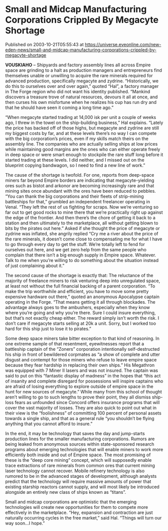 # Small and Midcap Manufacturing Corporations Crippled By Megacyte Shortage
Published on 2003-10-21T05:55:43 at https://universe.eveonline.com/new-eden-news/small-and-midcap-manufacturing-corporations-crippled-by-megacyte-shortage

**VOUSKIAHO** – Shipyards and factory assembly lines all across Empire space are grinding to a halt as production managers and entrepreneurs find themselves unable or unwilling to acquire the rare minerals required for advanced production, specifically megacyte and zydrine. “Historically, we do this to ourselves over and over again,” quoted “Hal”, a factory manager in The Forge region who did not want his identity published. “Mankind discovers a treasure trove of natural resources, devours it all at once, and then curses his own misfortune when he realizes his cup has run dry and that he should have seen it coming a long time ago.”  


“When megacyte started trading at 14,000 isk per unit a couple of weeks ago, I threw in the towel on the ship-building business,” Hal explains. “Lately the price has backed off of those highs, but megacyte and zydrine are still my biggest costs by far, and at these levels there’s no way I can compete with the big corporation’s prices, even if my skills match theirs on the assembly line. The companies who are actually selling ships at low prices while maintaining good margins are the ones who can either operate freely in deep space or were smart enough to stockpile the rare stuff long before it started trading at these levels. I did neither, and I missed out on the blueprint copying bandwagon, so I need to find a new line of work.”  


The cause of the shortage is twofold. For one, reports from deep-space miners far beyond Empire borders are indicating that megacyte-yielding ores such as bistot and arkonor are becoming increasingly rare and that mining sites once abundant with the ores have been reduced to pebbles. “You can thank the big corporations and their fleets of strip-mining battleships for that,” grumbled an independent freelancer operating in Venal. “They left the rest of us fighting for scraps. Now we’re venturing so far out to get good rocks to mine there that we’re practically right up against the edge of the frontier. And then there’s the chore of getting it back to a station and then ultimately to the marketplace, all without getting blown to bits by the pirates out here.” Asked if she thought the price of megacyte or zydrine was inflated, she angrily replied “Cry me a river about the price of the rare minerals, it doesn’t come close to compensating me for what I have to go through every day to get the stuff. We’re totally left to fend for ourselves out here, and we get zero help from the same people who complain that there isn’t a big enough supply in Empire space. Whatever. Talk to me when you’re willing to do something about the situation instead of just complaining about it.”  


The second cause of the shortage is exactly that: The reluctance of the majority of freelance miners to risk venturing deep into unregulated space, at least not without the full financial backing of a parent corporation. “To make the trip worthwhile and efficient, you have to move some pretty expensive hardware out there,” quoted an anonymous Apocalypse captain operating in the Forge. “That means getting it all through blockades. The advantage always goes to the ambushers, especially when they know where you’re going and why you’re there. Sure I could insure everything, but that’s not exactly cheap either. The reward simply isn’t worth the risk. I don’t care if megacyte starts selling at 20k a unit. Sorry, but I worked too hard for this ship just to lose it to pirates.”  


Some deep space miners take bitter exception to that kind of reasoning. In one extreme sample of that resentment, eyewitnesses report that a battleship captain of the “Zoners” corporation intentionally self-destructed his ship in front of bewildered corpmates as “a show of complete and utter disgust and contempt for those miners who refuse to leave empire space because they fear hardship in replacing their own ships.” His Megathron was equipped with 7 Miner II lasers and was not insured. The captain was said to put on this “fantastic display of madness” in the hopes that “this act of insanity and complete disregard for possessions will inspire captains who are afraid of losing everything to explore outside of empire space in the hunt for new sources of megacyte.” While many from this school of thought aren’t willing to go to such lengths to prove their point, they all dismiss ship-loss fears as unfounded since Concord offers insurance programs that will cover the vast majority of losses. They are also quick to point out what in their view is the “foolishness” of committing 100 percent of personal assets towards a single ship, and that as a general rule “you shouldn’t be flying anything that you cannot afford to insure.”  


In the end, it may be technology that saves the day and jump-starts production lines for the smaller manufacturing corporations. Rumors are being leaked from anonymous sources within state-sponsored research programs about emerging technologies that will enable miners to work more efficiently both inside and out of Empire space. The most promising of these is the “deep core mining” concept, which will supposedly enable trace extractions of rare minerals from common ores that current mining laser technology cannot recover. Mobile refinery technology is also rumored to be in the advanced stages of development, although analysts predict that the technology will require massive amounts of power that existing starship reactors cannot supply, and will most likely be introduced alongside an entirely new class of ships known as “titans”.  


Small and midcap corporations are optimistic that the emerging technologies will create new opportunities for them to compete more effectively in the marketplace. “Hey, expansion and contraction are just naturally occurring cycles in the free market,” said Hal. “Things will turn our way soon…I hope.”

